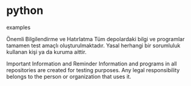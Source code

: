 # python

examples


Önemli Bilgilendirme ve Hatırlatma Tüm depolardaki bilgi ve programlar tamamen test amaçlı oluşturulmaktadır. Yasal herhangi bir sorumluluk kullanan kişi ya da kuruma aittir.

Important Information and Reminder Information and programs in all repositories are created for testing purposes. Any legal responsibility belongs to the person or organization that uses it.
